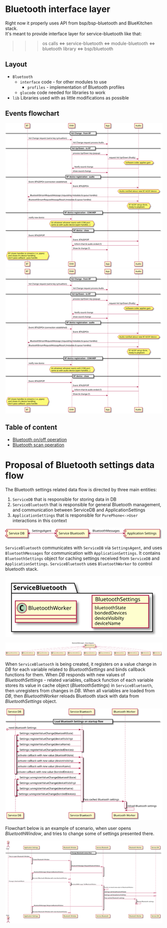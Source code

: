 # Bluetooth interface layer


Right now it properly uses API from bsp/bsp-bluetooth and BlueKitchen stack.  
It's meant to provide interface layer for service-bluetooth like that:
>>> os calls <=> service-bluetooth <=> module-bluetooth <=> bluetooth library
>>>                                                     <=> bsp/bluetooth

## Layout
* `Bluetooth`
    * `interface` code - for other modules to use
        * `profiles` - implementation of Bluetooth profiles
    * `glucode` code needed for libraries to work
* `lib`
    Libraries used with as little modifications as possible

## Events flowchart
![Flowchart](./flowchart.svg)
<img src="./flowchart.svg">

## Table of content
- [Bluetooth on/off operation](./doc/bt_on_off.md)
- [Bluetooth scan operation](./doc/bt_scan.md)

# Proposal of Bluetooth settings data flow

The Bluetooth settings related data flow is directed by three main entities:
1. `ServiceDB` that is responsible for storing data in DB
2. `ServiceBluetooth` that is responsible for general Bluetooth management, and communication between ServiceDB and ApplicationSettings
3. `ApplicationSettings` that is responsible for `PurePhone<->User` interactions in this context

![bt_settings_basic_flowchart](./bt_settings_basic_flowchart.svg)

`ServiceBluetooth` communicates with `ServiceDB` via `SettingsAgent`, and uses `BluetoothMessages` for communication with `ApplicationSettings`.
It contains `BluetoothSettings` object for caching settings received from `ServiceDB` and `ApplicationSettings`.
`ServiceBluetooth` uses `BluetoothWorker` to control bluetooth stack.

![service_bt_internals](./service_bt_internals.svg)

![bt_messages_class_diagram](./bt_messages_class_diagram.svg)

When `ServiceBluetooth` is being created, it registers on a value change in *DB* for each variable related to *BluetoothSettings* and binds callback functions for them.
When *DB* responds with new values of *BluetoothSettiings* - related variables, callback function of each variable stores its value in cache object (*BluetoothSettings*) in `ServiceBluetooth`, then unregisters from changes in *DB*.
When all variables are loaded from *DB*, then *BluetoothWorker* reloads Bluetooth stack with data from *BluetoothSettings* object.

![load_bt_settings_from_db_on_service_start_flowchart](./load_bt_settings_from_db_on_service_start_flowchart.svg)


Flowchart below is an example of scenario, when user opens *BluetoothWindow*, and tries to change some of settings presented there.

![change_bt_status_flowchart](./change_bt_status_flowchart.svg)

